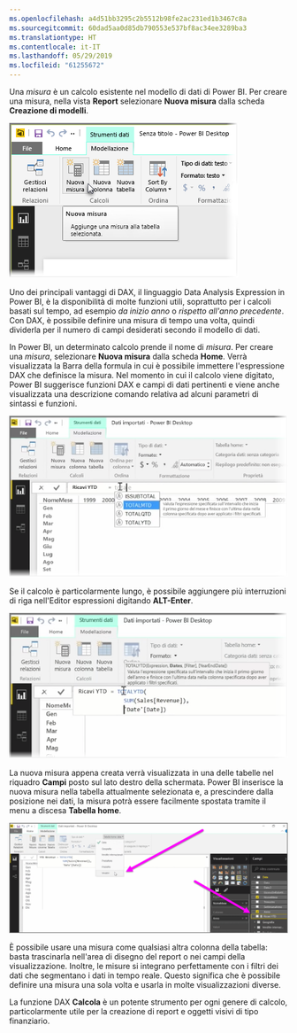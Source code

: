 ```yaml
---
ms.openlocfilehash: a4d51bb3295c2b5512b98fe2ac231ed1b3467c8a
ms.sourcegitcommit: 60dad5aa0d85db790553e537bf8ac34ee3289ba3
ms.translationtype: HT
ms.contentlocale: it-IT
ms.lasthandoff: 05/29/2019
ms.locfileid: "61255672"
---
```

Una *misura* è un calcolo esistente nel modello di dati di Power BI. Per creare una misura, nella vista **Report** selezionare **Nuova misura** dalla scheda **Creazione di modelli**.

![](media/2-5-create-calculated-measures/2-5_1.png)

Uno dei principali vantaggi di DAX, il linguaggio Data Analysis Expression in Power BI, è la disponibilità di molte funzioni utili, soprattutto per i calcoli basati sul tempo, ad esempio *da inizio anno* o *rispetto all'anno precedente*. Con DAX, è possibile definire una misura di tempo una volta, quindi dividerla per il numero di campi desiderati secondo il modello di dati.

In Power BI, un determinato calcolo prende il nome di *misura*. Per creare una *misura*, selezionare **Nuova misura** dalla scheda **Home**. Verrà visualizzata la Barra della formula in cui è possibile immettere l'espressione DAX che definisce la misura. Nel momento in cui il calcolo viene digitato, Power BI suggerisce funzioni DAX e campi di dati pertinenti e viene anche visualizzata una descrizione comando relativa ad alcuni parametri di sintassi e funzioni.

![](media/2-5-create-calculated-measures/2-5_2.png)

Se il calcolo è particolarmente lungo, è possibile aggiungere più interruzioni di riga nell'Editor espressioni digitando **ALT-Enter**.

![](media/2-5-create-calculated-measures/2-5_3.png)

La nuova misura appena creata verrà visualizzata in una delle tabelle nel riquadro **Campi** posto sul lato destro della schermata. Power BI inserisce la nuova misura nella tabella attualmente selezionata e, a prescindere dalla posizione nei dati, la misura potrà essere facilmente spostata tramite il menu a discesa **Tabella home**.

![](media/2-5-create-calculated-measures/2-5_4.png)

È possibile usare una misura come qualsiasi altra colonna della tabella: basta trascinarla nell'area di disegno del report o nei campi della visualizzazione. Inoltre, le misure si integrano perfettamente con i filtri dei dati che segmentano i dati in tempo reale. Questo significa che è possibile definire una misura una sola volta e usarla in molte visualizzazioni diverse.

La funzione DAX **Calcola** è un potente strumento per ogni genere di calcolo, particolarmente utile per la creazione di report e oggetti visivi di tipo finanziario.

